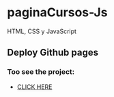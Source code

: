 # paginaCursos-Js

HTML, CSS y JavaScript

## Deploy Github pages
### Too see the project:
 - [CLICK HERE](https://fabripalavecino.github.io/paginaCursos-Js/)
